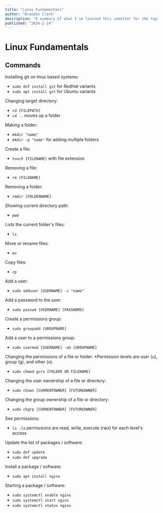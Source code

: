```yaml
---
title: "Linux Fundamentals"
author: "Brandon Clark"
description: "A summary of what I've learned this semester for the topic of linux."
published: "2024-2-14"
---
```

# Linux Fundamentals
## Commands
Installing git on linux based systems:
- `sudo dnf install git` for RedHat variants
- `sudo apt install git` for Ubuntu variants

Changing target directory:
- `cd [FILEPATH]`
- `cd ..` moves up a folder

Making a folder:
- `mkdir "name"`
- `mkdir -p "name"` for adding multiple folders

Create a file:
- `touch [FILENAME]` with file extension

Removing a file:
- `rm [FILENAME]`

Removing a folder:
- `rmdir [FOLDERNAME]`

Showing current directory path:
- `pwd`

Lists the current folder's files:
- `ls`

Move or rename files:
- `mv`

Copy files:
- `cp`

Add a user:
- `sudo adduser [USERNAME] -c "name"`

Add a password to the user:
- `sudo passwd [USERNAME] [PASSWORD]`

Create a permissions group:
- `sudo groupadd [GROUPNAME]`

Add a user to a permissions group:
- `sudo usermod [USERNAME] -aG [GROUPNAME]`

Changing the permissions of a file or folder:
*Permission levels are user (u), group (g), and other (o).
- `sudo chmod g=rx [FOLDER OR FILENAME]`

Changing the user ownership of a file or directory:
- `sudo chown [CURRENTOWNER] [FUTUREOWNER]`

Changing the group ownership of a file or directory:
- `sudo chgrp [CURRENTOWNER] [FUTUREOWNER]`

See permissions:
- `ls -la` permissions are read, write, execute (rwx) for each level's access

Update the list of packages / software:
- `sudo dnf update`
- `sudo dnf upgrade`

Install a package / software:
- `sudo apt install nginx`

Starting a package / software:
- `sudo systemctl enable nginx`
- `sudo systemctl start nginx`
- `sudo systemctl status nginx`